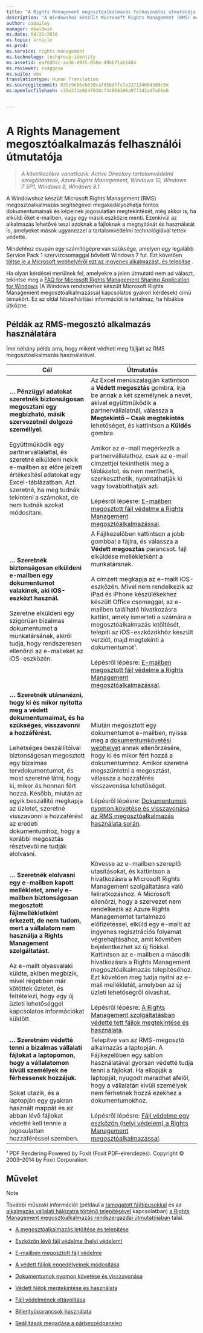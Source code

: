 ```yaml
---
title: "A Rights Management megosztóalkalmazás felhasználói útmutatója | Azure RMS"
description: "A Windowshoz készült Microsoft Rights Management (RMS) megosztóalkalmazás segítségével megakadályozhatja fontos dokumentumainak és képeinek jogosulatlan megtekintését, még akkor is, ha elküldi őket e-mailben, vagy egy másik eszközre menti."
author: cabailey
manager: mbaldwin
ms.date: 08/25/2016
ms.topic: article
ms.prod: 
ms.service: rights-management
ms.technology: techgroup-identity
ms.assetid: eaf6d02c-aa36-4915-856e-49bb71ab1484
ms.reviewer: esaggese
ms.suite: ems
translationtype: Human Translation
ms.sourcegitcommit: 035c9eb6cb630cafd5bd7fc7e2371340043ddc5e
ms.openlocfilehash: c39e311e8247938cf44068106a9771d2ad7a56e0


---
```


# A Rights Management megosztóalkalmazás felhasználói útmutatója

>*A következőkre vonatkozik: Active Directory tartalomvédelmi szolgáltatások, Azure Rights Management, Windows 10, Windows 7 SP1, Windows 8, Windows 8.1*

A Windowshoz készült Microsoft Rights Management (RMS) megosztóalkalmazás segítségével megakadályozhatja fontos dokumentumainak és képeinek jogosulatlan megtekintését, még akkor is, ha elküldi őket e-mailben, vagy egy másik eszközre menti. Ezenkívül az alkalmazás lehetővé teszi azoknak a fájloknak a megnyitását és használatát is, amelyeket mások ugyanezzel a tartalomvédelmi technológiával tettek védetté.

Mindehhez csupán egy számítógépre van szüksége, amelyen egy legalább Service Pack 1 szervizcsomaggal bővített Windows 7 fut. Ezt követően [töltse le a Microsoft webhelyéről ezt az ingyenes alkalmazást, és telepítse](http://go.microsoft.com/fwlink/?LinkId=303970) .

Ha olyan kérdései merülnek fel, amelyekre a jelen útmutató nem ad választ, tekintse meg a [FAQ for Microsoft Rights Management Sharing Application for Windows](http://go.microsoft.com/fwlink/?LinkId=303971) (A Windows rendszerhez készült Microsoft Rights Management megosztóalkalmazással kapcsolatos gyakori kérdések) című témakört. Ez az oldal hibaelhárítási információt is tartalmaz, ha hibákba ütközne.

## Példák az RMS-megosztó alkalmazás használatára
Íme néhány példa arra, hogy miként védheti meg fájljait az RMS megosztóalkalmazás használatával.

|Cél|Útmutatás|
|----------------|------------------|
|**… Pénzügyi adatokat szeretnék biztonságosan megosztani egy megbízható, másik szervezetnél dolgozó személlyel.**<br /><br />Együttműködik egy partnervállalattal, és szeretné elküldeni nekik e-mailben az előre jelzett értékesítési adatokat egy Excel-táblázatban. Azt szeretné, ha meg tudnák tekinteni a számokat, de nem tudnák azokat módosítani.|Az Excel menüszalagján kattintson a **Védett megosztás** gombra, írja be annak a két személynek a nevét, akivel együttműködik a partnervállalatnál, válassza a **Megtekintő – Csak megtekintés** lehetőséget, és kattintson a **Küldés** gombra.<br /><br />Amikor az e-mail megérkezik a partnervállalathoz, csak az e-mail címzettjei tekinthetik meg a táblázatot, és nem menthetik, szerkeszthetik, nyomtathatják ki vagy továbbíthatják azt.<br /><br />Lépésről lépésre: [E-mailben megosztott fájl védelme a Rights Management megosztóalkalmazással](sharing-app-protect-by-email.md).|
|**… Szeretnék biztonságosan elküldeni e-mailben egy dokumentumot valakinek, aki iOS-eszközt használ.**<br /><br />Szeretne elküldeni egy szigorúan bizalmas dokumentumot a munkatársának, akiről tudja, hogy rendszeresen ellenőrzi az e-maileket az iOS-eszközén.|A Fájlkezelőben kattintson a jobb gombbal a fájlra, és válassza a **Védett megosztás** parancsot. fájl elküldése mellékletként a munkatársnak.<br /><br />A címzett megkapja az e-mailt iOS-eszközén. Mivel nem rendelkezik az iPad és iPhone készülékekhez készült Office csomaggal, az e-mailben található hivatkozásra kattint, amely ismerteti a számára a megosztóalkalmazás letöltését, telepíti az iOS-eszközökhöz készült verziót, majd megtekinti a dokumentumot¹.<br /><br />Lépésről lépésre: [E-mailben megosztott fájl védelme a Rights Management megosztóalkalmazással](sharing-app-protect-by-email.md).|
|**… Szeretnék utánanézni, hogy ki és mikor nyitotta meg a védett dokumentumaimat, és ha szükséges, visszavonni a hozzáférést.**<br /><br />Lehetséges beszállítóival biztonságosan megosztott egy bizalmas tervdokumentumot, és most szeretné látni, hogy ki, mikor és honnan fért hozzá. Később, miután az egyik beszállító megkapja az üzletet, szeretné visszavonni a hozzáférést az eredeti dokumentumhoz, hogy a korábbi megosztás résztvevői ne tudják elolvasni.|Miután megosztott egy dokumentumot e-mailben, nyissa meg a [dokumentumkövetési webhelyet](http://go.microsoft.com/fwlink/?LinkId=529562) annak ellenőrzésére, hogy ki és mikor fért hozzá a dokumentumhoz. Amikor szeretné megszüntetni a megosztást, válassza a hozzáférés visszavonása lehetőséget.<br /><br />Lépésről lépésre: [Dokumentumok nyomon követése és visszavonása az RMS megosztóalkalmazás használata során](sharing-app-track-revoke.md).|
|**… Szeretnék elolvasni egy e-mailben kapott mellékletet, amely e-mailben biztonságosan megosztott fájlmellékletként érkezett, de nem tudom, mert a vállalatom nem használja a Rights Management szolgáltatást.**<br /><br />Az e-mailt olyasvalaki küldte, akiben megbízik, mivel régebben már kötöttek üzletet, és feltételezi, hogy egy új üzleti lehetőséggel kapcsolatos információkat küldött.|Kövesse az e-mailben szereplő utasításokat, és kattintson a hivatkozásra a Microsoft Rights Management szolgáltatásra való feliratkozáshoz. A Microsoft ellenőrzi, hogy a szervezet nem rendelkezik az Azure Rights Managementet tartalmazó előfizetéssel, elküld egy e-mailt az ingyenes regisztrációs folyamat végrehajtásához, amit követően bejelentkezhet az új fiókkal. Kattintson az e-mailben a második hivatkozásra a Rights Management megosztóalkalmazás telepítéséhez. Ezt követően meg tudja nyitni az e-mail mellékletét, amelyben az új üzleti lehetőségről olvashat.<br /><br />Lépésről lépésre: [A Rights Management szolgáltatásban védetté tett fájlok megtekintése és használata](sharing-app-view-use-files.md).|
|**… Szeretném védetté tenni a bizalmas vállalati fájlokat a laptopomon, hogy a vállalatomon kívüli személyek ne férhessenek hozzájuk.**<br /><br />Sokat utazik, és a laptopján egy gyakran használt mappát és az abban lévő fájlokat védetté kell tennie a jogosulatlan hozzáféréssel szemben.|Telepítve van az RMS-megosztó alkalmazás a laptopján. A Fájlkezelőben egy sablon használatával gyorsan védetté tudja tenni a fájlokat. Ha ellopják a laptopját, nyugodt maradhat afelől, hogy a vállalatán kívüli személyek nem férhetnek hozzá ezekhez a dokumentumokhoz.<br /><br />Lépésről lépésre: [Fájl védelme egy eszközön &#40;helyi védelem&#41; a Rights Management megosztóalkalmazással](sharing-app-protect-in-place.md).|
¹ PDF Rendering Powered by Foxit (Foxit PDF-elrendezés). Copyright © 2003–2014 by Foxit Corporation.

## Művelet
> [!NOTE]
> További műszaki információt (például a [támogatott fájltípusokkal](sharing-app-admin-guide-technical.md#supported-file-types-and-file-name-extensions) és az [alkalmazás vállalati hálózatra történő telepítésével](sharing-app-admin-guide.md#automatic-deployment-for-the-microsoft-rights-management-sharing-application) kapcsolatban) [a Rights Management megosztóalkalmazás rendszergazdai útmutatójában](sharing-app-admin-guide.md) talál.

- [A megosztóalkalmazás letöltése és telepítése](install-sharing-app.md)

- [Eszközön lévő fájl védelme (helyi védelem)](sharing-app-protect-in-place.md)

- [E-mailben megosztott fájl védelme](sharing-app-protect-by-email.md)

- [A védett fájlok engedélyeinek módosítása](sharing-app-reprotect-files.md)

- [Dokumentumok nyomon követése és visszavonása](sharing-app-track-revoke.md)

- [Védett fájlok megtekintése és használata](sharing-app-view-use-files.md)

- [Fájl védelmének eltávolítása](sharing-app-remove-protection.md)

- [Billentyűparancsok használata](sharing-app-keyboard-shortcuts.md)

- [Beállítások megadása a párbeszédpanelen](sharing-app-dialog-box.md)






<!--HONumber=Aug16_HO4-->


